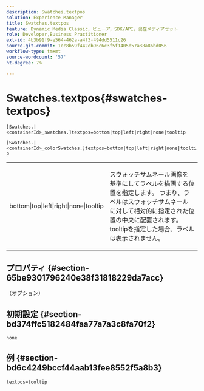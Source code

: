 ```yaml
---
description: Swatches.textpos
solution: Experience Manager
title: Swatches.textpos
feature: Dynamic Media Classic，ビューア，SDK/API，混在メディアセット
role: Developer,Business Practitioner
exl-id: 4b3b91f9-e564-462a-a4f3-494dd5511c26
source-git-commit: 1ec8b59f442eb96c6c3f5f1405d57a38a86bd056
workflow-type: tm+mt
source-wordcount: '57'
ht-degree: 7%

---
```


# Swatches.textpos{#swatches-textpos}

`[Swatches.|<containerId>_swatches.]textpos=bottom|top|left|right|none|tooltip`

`[Swatches.|<containerId>_colorSwatches.]textpos=bottom|top|left|right|none|tooltip`

<table id="table_B3B03B00DCF0466DB332E851F4DDF610"> 
 <tbody> 
  <tr> 
   <td> <p> <span class="codeph"> bottom|top|left|right|none|tooltip</span> </p> </td> 
   <td> <p> スウォッチサムネール画像を基準にしてラベルを描画する位置を指定します。 つまり、ラベルはスウォッチサムネールに対して相対的に指定された位置の中央に配置されます。 <span class="codeph"> tooltip</span>を指定した場合、ラベルは表示されません。 </p> </td> 
  </tr> 
 </tbody> 
</table>

## プロパティ {#section-65be9301796240e38f31818229da7acc}

（オプション）

## 初期設定 {#section-bd374ffc5182484faa77a7a3c8fa70f2}

`none`

## 例 {#section-bd6c4249bccf44aab13fee8552f5a8b3}

`textpos=tooltip`
